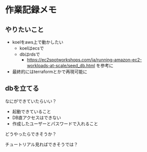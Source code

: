 # 作業記録メモ

## やりたいこと

* koelをaws上で動かしたい
  * koelはecsで
  * dbはrdsで
    * https://ec2spotworkshops.com/ja/running-amazon-ec2-workloads-at-scale/seed_db.html を参考に
* 最終的にはterraformとかで再現可能に

## dbを立てる

なにができていたらいい？

* 起動できていること
* DB直アクセスはできない
* 作成したユーザーとパスワードで入れること

どうやったらできそうか？

チュートリアル見ればできそうでは？
